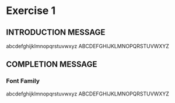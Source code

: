 
<!---
Version: 6.0 
-->
# Exercise 1
## INTRODUCTION MESSAGE


abcdefghijklmnopqrstuvwxyz  ABCDEFGHIJKLMNOPQRSTUVWXYZ  
  

  

## COMPLETION MESSAGE





### Font Family
abcdefghijklmnopqrstuvwxyz  ABCDEFGHIJKLMNOPQRSTUVWXYZ  
